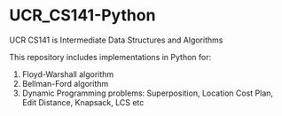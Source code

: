 # UCR_CS141-Python
UCR CS141 is Intermediate Data Structures and Algorithms

This repository includes implementations in Python for:

1. Floyd-Warshall algorithm
2. Bellman-Ford algorithm
3. Dynamic Programming problems: Superposition, Location Cost Plan, Edit Distance, Knapsack, LCS etc
